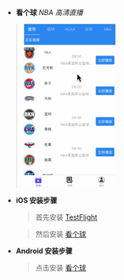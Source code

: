 - **看个球** *NBA 高清直播*
> ![app介绍](https://github.com/nicola-gif/Watch-A-Ball/blob/master/kanqiu.me.gif)

-  **iOS 安装步骤**
    > 首先安装 [TestFlight](https://apps.apple.com/cn/app/testflight/id899247664)
    
    > 然后安装 [看个球](https://testflight.apple.com/join/xs8sFULV)
    

-  **Android 安装步骤**

    > 点击安装 [看个球](http://kanqiu.me/kanqiu.apk)